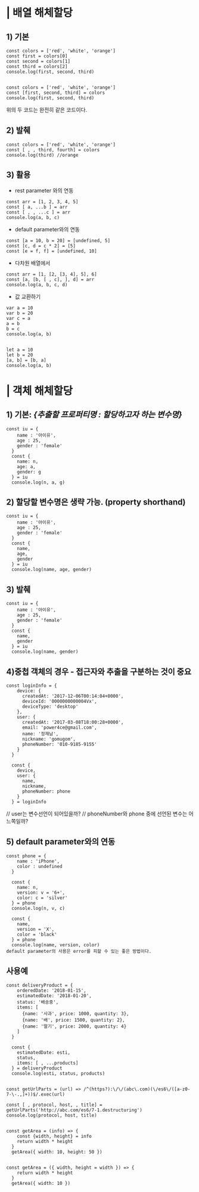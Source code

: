 # | 배열 해체할당



## 1) 기본



```
const colors = ['red', 'white', 'orange']
const first = colors[0]
const second = colors[1]
const third = colors[2]
console.log(first, second, third)


const colors = ['red', 'white', 'orange']
const [first, second, third] = colors
console.log(first, second, third)
```

위의 두 코드는 완전히 같은 코드이다.



## 2) 발췌

```
const colors = ['red', 'white', 'orange']
const [ , , third, fourth] = colors
console.log(third) //orange
```

## 3) 활용


- rest parameter 와의 연동

```
const arr = [1, 2, 3, 4, 5]
const [ a, ...b ] = arr
const [ , , ...c ] = arr
console.log(a, b, c)
```

- default parameter와의 연동
```
const [a = 10, b = 20] = [undefined, 5]
const [c, d = c * 2] = [5]
const [e = f, f] = [undefined, 10]
```
- 다차원 배열에서
```
const arr = [1, [2, [3, 4], 5], 6]
const [a, [b, [ , c], ], d] = arr
console.log(a, b, c, d)
```

- 값 교환하기
```
var a = 10
var b = 20
var c = a
a = b
b = c
console.log(a, b)


let a = 10
let b = 20
[a, b] = [b, a]
console.log(a, b)
```







# | 객체 해체할당




## 1) 기본: _{추출할 프로퍼티명 : 할당하고자 하는 변수명}_


```
const iu = {
    name : '아이유',
    age : 25,
    gender : 'female'
  }
  const {
    name: n,
    age: a,
    gender: g
  } = iu
  console.log(n, a, g)
```

## 2) 할당할 변수명은 생략 가능. (property shorthand)


```
const iu = {
    name : '아이유',
    age : 25,
    gender : 'female'
  }
  const {
    name,
    age,
    gender
  } = iu
  console.log(name, age, gender)
```

## 3) 발췌


```
const iu = {
    name : '아이유',
    age : 25,
    gender : 'female'
  }
  const {
    name,
    gender
  } = iu
  console.log(name, gender)
```

## 4)중첩 객체의 경우 - 접근자와 추출을 구분하는 것이 중요

```
const loginInfo = {
    device: {
      createdAt: '2017-12-06T00:14:04+0000',
      deviceId: '0000000000004Vx',
      deviceType: 'desktop'
    },
    user: {
      createdAt: '2017-03-08T18:00:28+0000',
      email: 'power4ce@gmail.com',
      name: '정재남',
      nickname: 'gomugom',
      phoneNumber: '010-9185-9155'
    }
  }
  
  const {
    device,
    user: {
      name,
      nickname,
      phoneNumber: phone
    }
  } = loginInfo
  ```
  // user는 변수선언이 되어있을까?
  // phoneNumber와 phone 중에 선언된 변수는 어느쪽일까?




## 5) default parameter와의 연동


```
const phone = {
    name : 'iPhone',
    color : undefined
  }
  
  const {
    name: n,
    version: v = '6+',
    color: c = 'silver'
  } = phone
  console.log(n, v, c)
  
  const {
    name,
    version = 'X',
    color = 'black'
  } = phone
  console.log(name, version, color)
default parameter의 사용은 error를 피할 수 있는 좋은 방법이다.
```


## 사용예


```
const deliveryProduct = {
    orderedDate: '2018-01-15',
    estimatedDate: '2018-01-20',
    status: '배송중',
    items: [
      {name: '사과', price: 1000, quantity: 3},
      {name: '배', price: 1500, quantity: 2},
      {name: '딸기', price: 2000, quantity: 4}
    ]
  }
  
  const {
    estimatedDate: esti,
    status,
    items: [ , ...products]
  } = deliveryProduct
  console.log(esti, status, products)


const getUrlParts = (url) => /^(https?):\/\/(abc\.com)(\/es6\/([a-z0-7-\-.,]+))$/.exec(url)

const [ , protocol, host, , title] = getUrlParts('http://abc.com/es6/7-1.destructuring')
console.log(protocol, host, title)


const getArea = (info) => {
    const {width, height} = info
    return width * height
  }
  getArea({ width: 10, height: 50 })


const getArea = ({ width, height = width }) => {
    return width * height
  }
  getArea({ width: 10 })
```